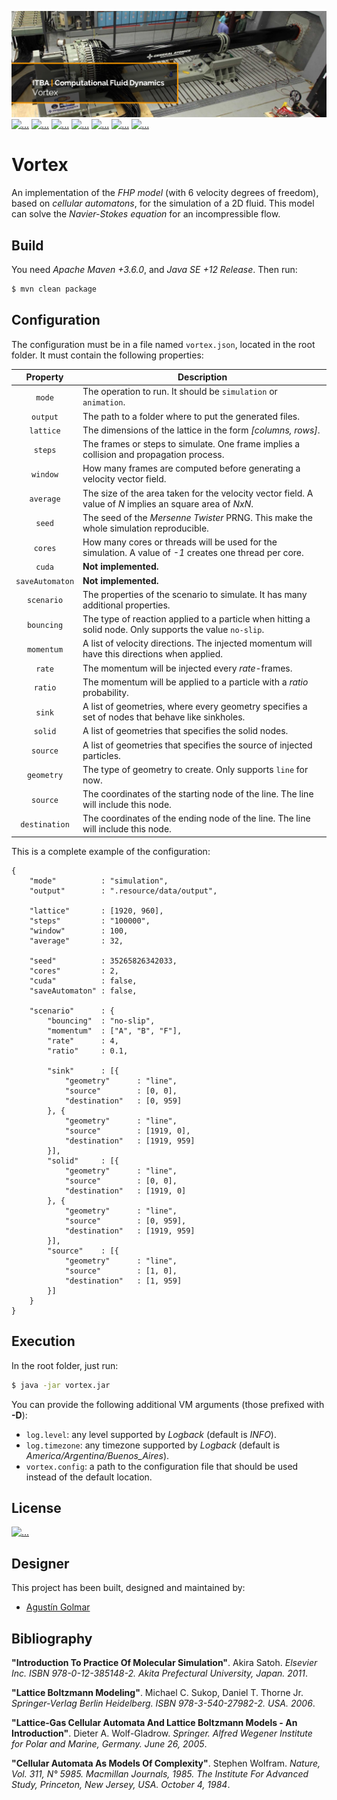 [![...](.resource/image/readme-header.png)](https://github.com/agustin-golmar/Vortex)
[![...](https://img.shields.io/badge/Java-v12-red.svg?logo=java&logoColor=white)](https://www.oracle.com/technetwork/java/javase/downloads/index.html)
[![...](https://img.shields.io/badge/Infer-v0.17.0-ffc210.svg?logo=facebook&logoColor=white)](https://fbinfer.com/)
[![...](https://www.travis-ci.com/agustin-golmar/Vortex.svg?branch=master)](https://www.travis-ci.com/agustin-golmar/Vortex)
[![...](https://snyk.io/test/github/agustin-golmar/Vortex/badge.svg?targetFile=pom.xml)](https://snyk.io/test/github/agustin-golmar/Vortex?targetFile=pom.xml)
[![...](https://img.shields.io/lgtm/alerts/g/agustin-golmar/Vortex.svg?logo=lgtm&logoWidth=18)](https://lgtm.com/projects/g/agustin-golmar/Vortex/alerts/)
[![...](https://img.shields.io/lgtm/grade/java/g/agustin-golmar/Vortex.svg?logo=lgtm&logoWidth=18)](https://lgtm.com/projects/g/agustin-golmar/Vortex/context:java)
[![...](https://app.fossa.com/api/projects/git%2Bgithub.com%2Fagustin-golmar%2FVortex.svg?type=small)](https://app.fossa.com/projects/git%2Bgithub.com%2Fagustin-golmar%2FVortex?ref=badge_small)

# Vortex

An implementation of the _FHP model_ (with 6 velocity degrees of freedom),
based on _cellular automatons_, for the simulation of a 2D fluid. This model
can solve the _Navier-Stokes equation_ for an incompressible flow.

## Build

You need _Apache Maven +3.6.0_, and _Java SE +12 Release_. Then run:

```bash
$ mvn clean package
```

## Configuration

The configuration must be in a file named `vortex.json`, located in the root
folder. It must contain the following properties:

| Property        | Description                                                                                               |
|:---------------:|-----------------------------------------------------------------------------------------------------------|
| `mode`          | The operation to run. It should be `simulation` or `animation`. |
| `output`        | The path to a folder where to put the generated files. |
| `lattice`       | The dimensions of the lattice in the form _\[columns, rows\]_. |
| `steps`         | The frames or steps to simulate. One frame implies a collision and propagation process. |
| `window`        | How many frames are computed before generating a velocity vector field. |
| `average`       | The size of the area taken for the velocity vector field. A value of _N_ implies an square area of _NxN_. |
| `seed`          | The seed of the _Mersenne Twister_ PRNG. This make the whole simulation reproducible. |
| `cores`         | How many cores or threads will be used for the simulation. A value of _-1_ creates one thread per core. |
| `cuda`          | __Not implemented.__ |
| `saveAutomaton` | __Not implemented.__ |
| `scenario`      | The properties of the scenario to simulate. It has many additional properties. |
| `bouncing`      | The type of reaction applied to a particle when hitting a solid node. Only supports the value `no-slip`. |
| `momentum`      | A list of velocity directions. The injected momentum will have this directions when applied. |
| `rate`          | The momentum will be injected every _rate_-frames. |
| `ratio`         | The momentum will be applied to a particle with a _ratio_ probability. |
| `sink`          | A list of geometries, where every geometry specifies a set of nodes that behave like sinkholes. |
| `solid`         | A list of geometries that specifies the solid nodes. |
| `source`        | A list of geometries that specifies the source of injected particles. |
| `geometry`      | The type of geometry to create. Only supports `line` for now. |
| `source`        | The coordinates of the starting node of the line. The line will include this node. |
| `destination`   | The coordinates of the ending node of the line. The line will include this node. |

This is a complete example of the configuration:

```
{
    "mode"          : "simulation",
    "output"        : ".resource/data/output",

    "lattice"       : [1920, 960],
    "steps"         : "100000",
    "window"        : 100,
    "average"       : 32,

    "seed"          : 35265826342033,
    "cores"         : 2,
    "cuda"          : false,
    "saveAutomaton" : false,

    "scenario"      : {
        "bouncing"  : "no-slip",
        "momentum"  : ["A", "B", "F"],
        "rate"      : 4,
        "ratio"     : 0.1,

        "sink"      : [{
            "geometry"      : "line",
            "source"        : [0, 0],
            "destination"   : [0, 959]
        }, {
            "geometry"      : "line",
            "source"        : [1919, 0],
            "destination"   : [1919, 959]
        }],
        "solid"     : [{
            "geometry"      : "line",
            "source"        : [0, 0],
            "destination"   : [1919, 0]
        }, {
            "geometry"      : "line",
            "source"        : [0, 959],
            "destination"   : [1919, 959]
        }],
        "source"    : [{
            "geometry"      : "line",
            "source"        : [1, 0],
            "destination"   : [1, 959]
        }]
    }
}
```

## Execution

In the root folder, just run:

```bash
$ java -jar vortex.jar
```

You can provide the following additional VM arguments (those prefixed with __-D__):

* `log.level`: any level supported by _Logback_ (default is _INFO_).
* `log.timezone`: any timezone supported by _Logback_ (default is _America/Argentina/Buenos\_Aires_).
* `vortex.config`: a path to the configuration file that should be used instead of the default location.

## License

[![...](https://app.fossa.io/api/projects/git%2Bgithub.com%2Fagustin-golmar%2FVortex.svg?type=large)](https://app.fossa.io/projects/git%2Bgithub.com%2Fagustin-golmar%2FVortex?ref=badge_large)

## Designer

This project has been built, designed and maintained by:

* [Agustín Golmar](https://github.com/agustin-golmar)

## Bibliography

__"Introduction To Practice Of Molecular Simulation"__. Akira Satoh. _Elsevier
Inc. ISBN 978-0-12-385148-2. Akita Prefectural University, Japan. 2011_.

__"Lattice Boltzmann Modeling"__. Michael C. Sukop, Daniel T. Thorne Jr.
_Springer-Verlag Berlin Heidelberg. ISBN 978-3-540-27982-2. USA. 2006_.

__"Lattice-Gas Cellular Automata And Lattice Boltzmann Models - An
Introduction"__. Dieter A. Wolf-Gladrow. _Springer. Alfred Wegener Institute
for Polar and Marine, Germany. June 26, 2005_.

__"Cellular Automata As Models Of Complexity"__. Stephen Wolfram. _Nature,
Vol. 311, N° 5985. Macmillan Journals, 1985. The Institute For Advanced Study,
Princeton, New Jersey, USA. October 4, 1984_.
